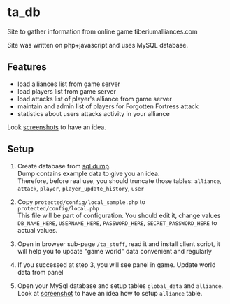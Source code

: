 # ta_db
Site to gather information from online game tiberiumalliances.com

Site was written on php+javascript and uses MySQL database.

## Features
* load alliances list from game server
* load players list from game server
* load attacks list of player's alliance from game server
* maintain and admin list of players for Forgotten Fortress attack
* statistics about users attacks activity in your alliance

Look [screenshots](https://github.com/sharpensteel/ta_db/tree/master/screenshots) to have an idea. 


## Setup
1. Create database from [sql dump](https://github.com/sharpensteel/ta_db/tree/master/install/db_dump.sql).<br />
  Dump contains example data to give you an idea.   
  Therefore, before real use, you should truncate those tables: `alliance`, `attack`, `player`, `player_update_history`, `user`
  
2. Copy `protected/config/local_sample.php` to `protected/config/local.php`<br />
   This file will be part of configuration. You should edit it, change values `DB_NAME_HERE`, `USERNAME_HERE`, `PASSWORD_HERE`, `SECRET_PASSWORD_HERE` to actual values.

3. Open in browser sub-page `/ta_stuff`, read it and install client script, it will help you to update "game world" data convenient and regularly   

4. If you successed at step 3, you will see panel in game. Update world data from panel
 
5. Open your MySql database and setup tables `global_data` and `alliance`.<br />
  Look at [screenshot](https://github.com/sharpensteel/ta_db/blob/master/screenshots/10.table_'alliance'_needs_setup.JPG) to have an idea how to setup `alliance` table.
  


 
